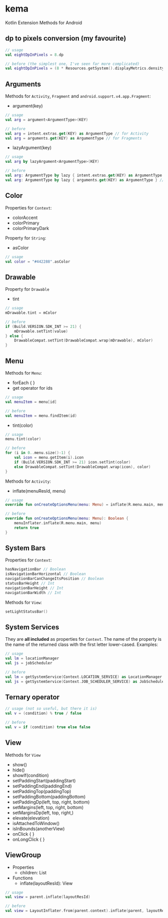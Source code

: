 # kema
Kotlin Extension Methods for Android

## dp to pixels conversion (my favourite)
```kotlin
// usage
val eightDpInPixels = 8.dp

// before (the simplest one, I've seen far more complicated)
val eightDpInPixels = (8 * Resources.getSystem().displayMetrics.density + 0.5f).toInt()
```

## Arguments

Methods for `Activity`, `Fragment` and `android.support.v4.app.Fragment`:
* argument(key)
```kotlin
// usage
val arg = argument<ArgumentType>(KEY)

// before
val arg = intent.extras.get(KEY) as ArgumentType // for Activity
val arg = arguments.get(KEY) as ArgumentType // for Fragments
```
* lazyArgument(key)
```kotlin
// usage
val arg by lazyArgument<ArgumentType>(KEY)

// before
val arg: ArgumentType by lazy { intent.extras.get(KEY) as ArgumentType } // for Activity
val arg: ArgumentType by lazy { arguments.get(KEY) as ArgumentType } // for Fragments
```

## Color

Properties for `Context`:
* colorAccent
* colorPrimary
* colorPrimaryDark
 
Property for `String`:
* asColor
```kotlin
// usage
val color = "#442288".asColor
```

## Drawable

Property for `Drawable`
* tint
```kotlin
// usage
mDrawable.tint = mColor

// before
if (Build.VERSION.SDK_INT >= 21) {
    mDrawable.setTint(value)
} else {
    DrawableCompat.setTint(DrawableCompat.wrap(mDrawable), mColor)
}
```

## Menu

Methods for `Menu`:
* forEach { }
* get operator for ids
```kotlin
// usage
val menuItem = menu[id]

// before
val menuItem = menu.findItem(id)
```
* tint(color)
```kotlin
// usage
menu.tint(color)

// before
for (i in 0..menu.size()-1) {
    val icon = menu.getItem(i).icon
    if (Build.VERSION.SDK_INT >= 21) icon.setTint(color)
    else DrawableCompat.setTint(DrawableCompat.wrap(icon), color)
}
```

Methods for `Activity`:
* inflate(menuResId, menu)
```kotlin
// usage
override fun onCreateOptionsMenu(menu: Menu) = inflate(R.menu.main, menu)

// before
override fun onCreateOptionsMenu(menu: Menu): Boolean {
    menuInflater.inflate(R.menu.main, menu)
    return true
}
```


## System Bars

Properties for `Context`:
```kotlin
hasNavigationBar // Boolean
isNavigationBarHorizontal // Boolean
navigationBarCanChangeItsPosition // Boolean
statusBarHeight // Int
navigationBarHeight // Int
navigationBarWidth // Int
```
Methods for `View`:
```kotlin
setLightStatusBar()
```

## System Services

They are **all included** as properties for `Context`. The name of the property is the name of the returned class with the first letter lower-cased. Examples:
```kotlin
// usage
val lm = locationManager
val js = jobScheduler

// before
val lm = getSystemService(Context.LOCATION_SERVICE) as LocationManager
val js = getSystemService(Context.JOB_SCHEDULER_SERVICE) as JobScheduler

```

## Ternary operator

```kotlin
// usage (not so useful, but there it is)
val v = (condition) % true / false

// before 
val v = if (condition) true else false
```

## View

Methods for `View`
* show()
* hide()
* showIf(condition)
* setPaddingStart(paddingStart)
* setPaddingEnd(paddingEnd)
* setPaddingTop(paddingTop)
* setPaddingBottom(paddingBottom)
* setPaddingDp(left, top, right, bottom)
* setMargins(left, top, right, bottom)
* setMarginsDp(left, top, right,)
* elevate(elevation)
* isAttachedToWindow()
* isInBounds(anotherView)
* onClick { }
* onLongClick { }

## ViewGroup
* Properties
  * children: List<View> 
* Functions
  * inflate(layoutResId): View
```kotlin
// usage
val view = parent.inflate(layoutResId)

// before
val view = LayoutInflater.from(parent.context).inflate(parent, layoutResId, false);
```
